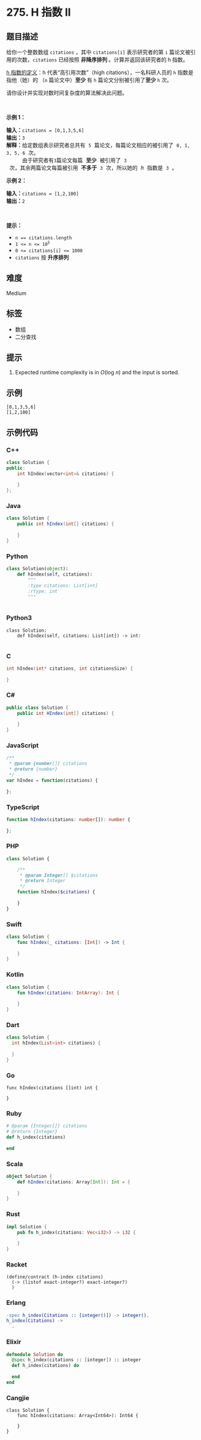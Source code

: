 # 275. H 指数 II

## 题目描述

<p>给你一个整数数组 <code>citations</code> ，其中 <code>citations[i]</code> 表示研究者的第 <code>i</code> 篇论文被引用的次数，<code>citations</code> 已经按照&nbsp;<strong>非降序排列&nbsp;</strong>。计算并返回该研究者的 h<strong><em>&nbsp;</em></strong>指数。</p>

<p><a href="https://baike.baidu.com/item/h-index/3991452?fr=aladdin" target="_blank">h 指数的定义</a>：h 代表“高引用次数”（high citations），一名科研人员的 <code>h</code> 指数是指他（她）的 （<code>n</code> 篇论文中）<strong>至少&nbsp;</strong>有 <code>h</code> 篇论文分别被引用了<strong>至少</strong> <code>h</code> 次。</p>

<p>请你设计并实现对数时间复杂度的算法解决此问题。</p>

<p>&nbsp;</p>

<p><strong class="example">示例 1：</strong></p>

<pre>
<strong>输入：</strong><code>citations = [0,1,3,5,6]</code>
<strong>输出：</strong><code>3</code>
<strong>解释：</strong>给定数组表示研究者总共有 <code>5</code> 篇论文，每篇论文相应的被引用了 <code>0, 1, 3, 5, 6</code> 次。
&nbsp;    由于研究者有<code>3</code>篇论文每篇<strong> 至少 </strong>被引用了 <code>3</code> 次，其余两篇论文每篇被引用<strong> 不多于</strong> <code>3</code> 次，所以她的<em> h </em>指数是 <code>3</code> 。</pre>

<p><strong class="example">示例 2：</strong></p>

<pre>
<strong>输入：</strong><code>citations = [1,2,100]</code>
<strong>输出：</strong><code>2</code>
</pre>

<p>&nbsp;</p>

<p><strong>提示：</strong></p>

<ul>
	<li><code>n == citations.length</code></li>
	<li><code>1 &lt;= n &lt;= 10<sup>5</sup></code></li>
	<li><code>0 &lt;= citations[i] &lt;= 1000</code></li>
	<li><code>citations</code> 按 <strong>升序排列</strong></li>
</ul>


## 难度

Medium

## 标签

- 数组
- 二分查找

## 提示

1. Expected runtime complexity is in <i>O</i>(log <i>n</i>) and the input is sorted.

## 示例

```
[0,1,3,5,6]
[1,2,100]
```

## 示例代码

### C++

```cpp
class Solution {
public:
    int hIndex(vector<int>& citations) {
        
    }
};
```

### Java

```java
class Solution {
    public int hIndex(int[] citations) {
        
    }
}
```

### Python

```python
class Solution(object):
    def hIndex(self, citations):
        """
        :type citations: List[int]
        :rtype: int
        """
        
```

### Python3

```python3
class Solution:
    def hIndex(self, citations: List[int]) -> int:
        
```

### C

```c
int hIndex(int* citations, int citationsSize) {
    
}
```

### C#

```csharp
public class Solution {
    public int HIndex(int[] citations) {
        
    }
}
```

### JavaScript

```javascript
/**
 * @param {number[]} citations
 * @return {number}
 */
var hIndex = function(citations) {
    
};
```

### TypeScript

```typescript
function hIndex(citations: number[]): number {
    
};
```

### PHP

```php
class Solution {

    /**
     * @param Integer[] $citations
     * @return Integer
     */
    function hIndex($citations) {
        
    }
}
```

### Swift

```swift
class Solution {
    func hIndex(_ citations: [Int]) -> Int {
        
    }
}
```

### Kotlin

```kotlin
class Solution {
    fun hIndex(citations: IntArray): Int {
        
    }
}
```

### Dart

```dart
class Solution {
  int hIndex(List<int> citations) {
    
  }
}
```

### Go

```golang
func hIndex(citations []int) int {
    
}
```

### Ruby

```ruby
# @param {Integer[]} citations
# @return {Integer}
def h_index(citations)
    
end
```

### Scala

```scala
object Solution {
    def hIndex(citations: Array[Int]): Int = {
        
    }
}
```

### Rust

```rust
impl Solution {
    pub fn h_index(citations: Vec<i32>) -> i32 {
        
    }
}
```

### Racket

```racket
(define/contract (h-index citations)
  (-> (listof exact-integer?) exact-integer?)
  )
```

### Erlang

```erlang
-spec h_index(Citations :: [integer()]) -> integer().
h_index(Citations) ->
  .
```

### Elixir

```elixir
defmodule Solution do
  @spec h_index(citations :: [integer]) :: integer
  def h_index(citations) do
    
  end
end
```

### Cangjie

```cangjie
class Solution {
    func hIndex(citations: Array<Int64>): Int64 {

    }
}
```

